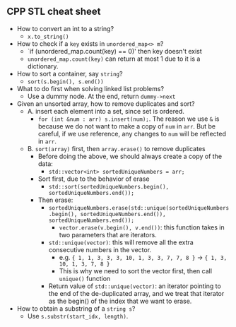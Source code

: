 ## CPP STL cheat sheet
+ How to convert an int to a string?
  + `x.to_string()`
+ How to check if a `key` exists in `unordered_map<> m`?
  + `if (unordered_map.count(key) == 0)' then key doesn't exist
  + `unordered_map.count(key)` can return at most 1 due to it is a dictionary.
+ How to sort a container, say `string`?
  + `sort(s.begin(), s.end())`
+ What to do first when solving linked list problems?
  + Use a dummy node. At the end, return `dummy->next`
+ Given an unsorted array, how to remove duplicates and sort?
  + A. insert each element into a set, since set is ordered.
    + `for (int &num : arr) s.insert(num);`. The reason we use `&` is because we do not want to make a copy of `num` in `arr`. But be careful, if we use reference, any changes to `num` will be reflected in `arr`.
  + B. `sort(array)` first, then `array.erase()` to remove duplicates
    + Before doing the above, we should always create a copy of the data:
      + `std::vector<int> sortedUniqueNumbers = arr;`
    + Sort first, due to the behavior of erase
      + `std::sort(sortedUniqueNumbers.begin(), sortedUniqueNumbers.end());`
    + Then erase:
      + `sortedUniqueNumbers.erase(std::unique(sortedUniqueNumbers.begin(), sortedUniqueNumbers.end()), sortedUniqueNumbers.end());`
        + `vector.erase(v.begin(), v.end())`: this function takes in two parameters that are iterators.
      + `std::unique(vector)`: this will remove all the extra consecutive numbers in the vector.
        + e.g.  `{ 1, 1, 3, 3, 3, 10, 1, 3, 3, 7, 7, 8 }` -> `{ 1, 3, 10, 1, 3, 7, 8 }`
        + This is why we need to sort the vector first, then call `unique()` function
      + Return value of `std::unique(vector)`: an iterator pointing to the end of the de-duplicated array, and we treat that iterator as the begin() of the index that we want to erase.      
+ How to obtain a substring of a `string s`?
  + Use `s.substr(start_idx, length)`.
